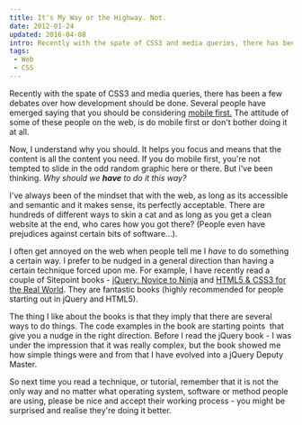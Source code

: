 ```yaml
---
title: It's My Way or the Highway. Not.
date: 2012-01-24
updated: 2016-04-08
intro: Recently with the spate of CSS3 and media queries, there has been a few debates over how development should be done. Several people have emerged saying that you should be ...
tags:
 - Web
 - CSS
---
```


<p>Recently with the spate of CSS3 and media queries, there has been a few debates over how development should be done. Several people have emerged saying that you should be considering <a href="http://www.netmagazine.com/features/mobile-first" target="_blank">mobile first.</a>&nbsp;The&nbsp;attitude&nbsp;of some of these people on the web, is do mobile first or don't bother doing it at all.</p>

<p>Now, I understand why you should. It helps you focus and means that the content is all the content you need. If you do mobile first, you're not tempted to slide in the odd random graphic here or there. But i've been thinking. <em>Why should we <strong>have</strong>&nbsp;to do it this way?</em></p>



<p>I've always been of the mindset that with the web, as long as its accessible and semantic and it makes sense, its perfectly acceptable. There are hundreds of different ways to skin a cat and as long as you get a clean website at the end, who cares how you got there? (People even have prejudices against certain bits of software...).</p>



<p>I often get annoyed on the web when people tell me I&nbsp;<em>have</em>&nbsp;to do something a certain way. I prefer to be nudged in a general direction than having a certain technique forced upon me. For example, I have recently read a couple of Sitepoint books - <a href="http://www.sitepoint.com/books/jquery1/" target="_blank">jQuery: Novice to Ninja</a>&nbsp;and <a href="http://www.sitepoint.com/books/htmlcss1/" target="_blank">HTML5 & CSS3 for the Real World</a>. They are fantastic books (highly recommended for people starting out in jQuery and HTML5).</p>



<p>The thing I like about the books is that they imply that there are several ways to do things. The code examples in the book are starting points &nbsp;that give you a nudge in the right direction. Before I read the jQuery book - I was under the impression that it was really complex, but the book showed me how simple things were and from that I have evolved into a jQuery Deputy Master.</p>



<p>So next time you read a technique, or tutorial,&nbsp;remember&nbsp;that it is not the only way and no matter what operating system, software or method people are using, please be nice and&nbsp;accept&nbsp;their&nbsp;working process - you might be surprised and realise they're doing it better.</p>